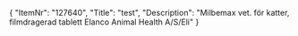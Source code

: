 {
  "ItemNr": "127640",
  "Title": "test",
  "Description": "Milbemax vet. för katter, filmdragerad tablett Elanco Animal Health A/S/Eli"
}